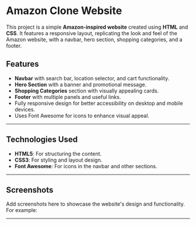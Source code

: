 # Amazon Clone Website

This project is a simple **Amazon-inspired website** created using **HTML** and **CSS**. It features a responsive layout, replicating the look and feel of the Amazon website, with a navbar, hero section, shopping categories, and a footer.

## Features

- **Navbar** with search bar, location selector, and cart functionality.
- **Hero Section** with a banner and promotional message.
- **Shopping Categories** section with visually appealing cards.
- **Footer** with multiple panels and useful links.
- Fully responsive design for better accessibility on desktop and mobile devices.
- Uses Font Awesome for icons to enhance visual appeal.

---

## Technologies Used

- **HTML5**: For structuring the content.
- **CSS3**: For styling and layout design.
- **Font Awesome**: For icons in the navbar and other sections.

---

## Screenshots

Add screenshots here to showcase the website's design and functionality. For example:



---

